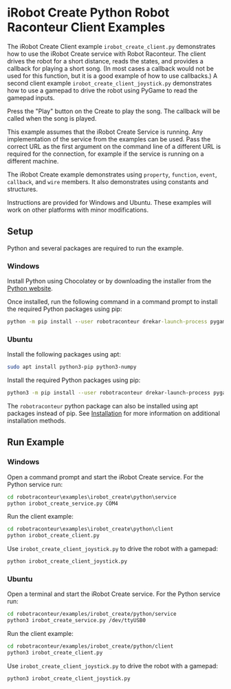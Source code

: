 # iRobot Create Python Robot Raconteur Client Examples

The iRobot Create Client example `irobot_create_client.py` demonstrates how to use the iRobot Create service
with Robot Raconteur.
The client drives the robot for a short distance, reads the states, and provides a callback for playing
a short song. (In most cases a callback would not be used for this function, but it is a good example of how
to use callbacks.)
A second client example `irobot_create_client_joystick.py` demonstrates how to use a gamepad to drive the robot
using PyGame to read the gamepad inputs.

Press the "Play" button on the Create to play the song. The callback will be called when the song is played.

This example assumes that the iRobot Create Service is running. Any implementation of the service from the examples
can be used. Pass the correct URL as the first argument on the
command line of a different URL is required for the connection, for example if the service is running on a different
machine.

The iRobot Create example demonstrates using `property`, `function`, `event`, `callback`, and `wire` members.
It also demonstrates using constants and structures.

Instructions are provided for Windows and Ubuntu. These examples will work
on other platforms with minor modifications.

## Setup

Python and several packages are required to run the example.

### Windows

Install Python using Chocolatey or by downloading the installer from the [Python website](https://www.python.org/downloads/).

Once installed, run the following command in a command prompt to install the required Python packages using pip:

```cmd
python -m pip install --user robotraconteur drekar-launch-process pygame
```

### Ubuntu

Install the following packages using apt:

```bash
sudo apt install python3-pip python3-numpy
```

Install the required Python packages using pip:

```bash
python3 -m pip install --user robotraconteur drekar-launch-process pygame
```

The `robotraconteur` python package can also be installed using apt packages instead of pip. See
[Installation](https://github.com/robotraconteur/robotraconteur/blob/master/docs/common/installation.md) for more
information on additional installation methods.

## Run Example

### Windows

Open a command prompt and start the iRobot Create service. For the Python service run:

```cmd
cd robotraconteur\examples\irobot_create\python\service
python irobot_create_service.py COM4
```

Run the client example:

```cmd
cd robotraconteur\examples\irobot_create\python\client
python irobot_create_client.py
```

Use `irobot_create_client_joystick.py` to drive the robot with a gamepad:

```cmd
python irobot_create_client_joystick.py
```

### Ubuntu

Open a terminal and start the iRobot Create service. For the Python service run:

```bash
cd robotraconteur/examples/irobot_create/python/service
python3 irobot_create_service.py /dev/ttyUSB0
```

Run the client example:

```bash
cd robotraconteur/examples/irobot_create/python/client
python3 irobot_create_client.py
```

Use `irobot_create_client_joystick.py` to drive the robot with a gamepad:

```bash
python3 irobot_create_client_joystick.py
```
